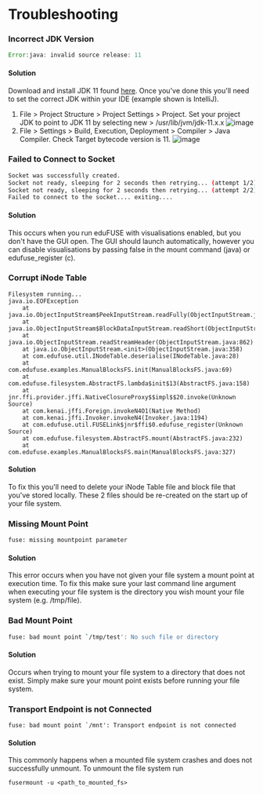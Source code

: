 # Troubleshooting

### Incorrect JDK Version
``` Java
Error:java: invalid source release: 11
```
#### Solution
Download and install JDK 11 found [here](https://www.oracle.com/technetwork/java/javase/downloads/jdk11-downloads-5066655.html).
Once you've done this you'll need to set the correct JDK within your IDE (example shown is IntelliJ).
1. File > Project Structure > Project Settings > Project. Set your project JDK to point to JDK 11 by selecting new > /usr/lib/jvm/jdk-11.x.x
![image](https://user-images.githubusercontent.com/31730723/64099669-f5ed6680-cdbd-11e9-8e91-1b2a3f645eed.png)
2. File > Settings > Build, Execution, Deployment > Compiler > Java Compiler. Check Target bytecode version is 11.
![image](https://user-images.githubusercontent.com/31730723/64100024-cf7bfb00-cdbe-11e9-9331-5603205afc2b.png)

### Failed to Connect to Socket
``` Bash
Socket was successfully created.
Socket not ready, sleeping for 2 seconds then retrying... (attempt 1/2)
Socket not ready, sleeping for 2 seconds then retrying... (attempt 2/2)
Failed to connect to the socket.... exiting....
```
#### Solution
This occurs when you run eduFUSE with visualisations enabled, but you don't have the GUI open. The GUI should launch automatically, however you can disable visualisations by passing false in the mount command (java) or edufuse_register (c).

### Corrupt iNode Table
```
Filesystem running...
java.io.EOFException
    at java.io.ObjectInputStream$PeekInputStream.readFully(ObjectInputStream.java:2681)
    at java.io.ObjectInputStream$BlockDataInputStream.readShort(ObjectInputStream.java:3156)
    at java.io.ObjectInputStream.readStreamHeader(ObjectInputStream.java:862)
    at java.io.ObjectInputStream.<init>(ObjectInputStream.java:358)
    at com.edufuse.util.INodeTable.deserialise(INodeTable.java:28)
    at com.edufuse.examples.ManualBlocksFS.init(ManualBlocksFS.java:69)
    at com.edufuse.filesystem.AbstractFS.lambda$init$13(AbstractFS.java:158)
    at jnr.ffi.provider.jffi.NativeClosureProxy$$impl$$20.invoke(Unknown Source)
    at com.kenai.jffi.Foreign.invokeN4O1(Native Method)
    at com.kenai.jffi.Invoker.invokeN4(Invoker.java:1194)
    at com.edufuse.util.FUSELink$jnr$ffi$0.edufuse_register(Unknown Source)
    at com.edufuse.filesystem.AbstractFS.mount(AbstractFS.java:232)
    at com.edufuse.examples.ManualBlocksFS.main(ManualBlocksFS.java:327)
```
#### Solution
To fix this you'll need to delete your iNode Table file and block file that you've stored locally. These 2 files should be re-created on the start up of your file system. 

### Missing Mount Point
``` Bash
fuse: missing mountpoint parameter
```
#### Solution
This error occurs when you have not given your file system a mount point at execution time. To fix this make sure your last command line argument when executing your file system is the directory you wish mount your file system (e.g. /tmp/file).

### Bad Mount Point
``` Bash
fuse: bad mount point `/tmp/test': No such file or directory
```
#### Solution
Occurs when trying to mount your file system to a directory that does not exist. Simply make sure your mount point exists before
running your file system. 

### Transport Endpoint is not Connected
```
fuse: bad mount point `/mnt': Transport endpoint is not connected
```
#### Solution
This commonly happens when a mounted file system crashes and does not successfully unmount. To unmount the file system run
```
fusermount -u <path_to_mounted_fs>
```
